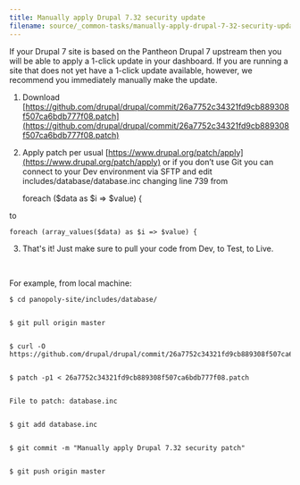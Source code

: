 ```yaml
---
title: Manually apply Drupal 7.32 security update
filename: source/_common-tasks/manually-apply-drupal-7-32-security-update.md
---
```


If your Drupal 7 site is based on the Pantheon Drupal 7 upstream then you will be able to apply a 1-click update in your dashboard. If you are running a site that does not yet have a 1-click update available, however, we recommend you immediately manually make the update.

1. Download [https://github.com/drupal/drupal/commit/26a7752c34321fd9cb889308f507ca6bdb777f08.patch](https://github.com/drupal/drupal/commit/26a7752c34321fd9cb889308f507ca6bdb777f08.patch)
2. Apply patch per usual [https://www.drupal.org/patch/apply](https://www.drupal.org/patch/apply) or if you don’t use Git you can connect to your Dev environment via SFTP and edit includes/database/database.inc changing line 739 from

    foreach ($data as $i => $value) {

to

    foreach (array_values($data) as $i => $value) {

3. That's it! Just make sure to pull your code from Dev, to Test, to Live.
 

For example, from local machine:

    $ cd panopoly-site/includes/database/


    $ git pull origin master


    $ curl -O https://github.com/drupal/drupal/commit/26a7752c34321fd9cb889308f507ca6bdb777f08.patch


    $ patch -p1 < 26a7752c34321fd9cb889308f507ca6bdb777f08.patch


    File to patch: database.inc


    $ git add database.inc


    $ git commit -m "Manually apply Drupal 7.32 security patch"


    $ git push origin master

 
